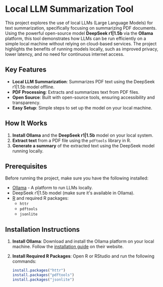 # Local LLM Summarization Tool

This project explores the use of local LLMs (Large Language Models) for text summarization, specifically focusing on summarizing PDF documents. Using the powerful open-source model **DeepSeek r1|1.5b** via the **Ollama** platform, this tool demonstrates how LLMs can be run efficiently on a simple local machine without relying on cloud-based services. The project highlights the benefits of running models locally, such as improved privacy, lower latency, and no need for continuous internet access.

## Key Features

- **Local LLM Summarization**: Summarizes PDF text using the DeepSeek r1|1.5b model offline.
- **PDF Processing**: Extracts and summarizes text from PDF files.
- **Open Source**: Built with open-source tools, ensuring accessibility and transparency.
- **Easy Setup**: Simple steps to set up the model on your local machine.

## How It Works

1. **Install Ollama** and the **DeepSeek r1|1.5b** model on your local system.
2. **Extract text** from a PDF file using the `pdftools` library in R.
3. **Generate a summary** of the extracted text using the DeepSeek model running locally.

## Prerequisites

Before running the project, make sure you have the following installed:

- [Ollama](https://ollama.com/) - A platform to run LLMs locally.
- DeepSeek r1|1.5b model (make sure it's available in Ollama).
- [R](https://cran.r-project.org/) and required R packages:
  - `httr`
  - `pdftools`
  - `jsonlite`

## Installation Instructions

1. **Install Ollama**: Download and install the Ollama platform on your local machine. Follow the [installation guide](https://ollama.com/) on their website.

2. **Install Required R Packages**:
   Open R or RStudio and run the following commands:

   ```R
   install.packages("httr")
   install.packages("pdftools")
   install.packages("jsonlite")
